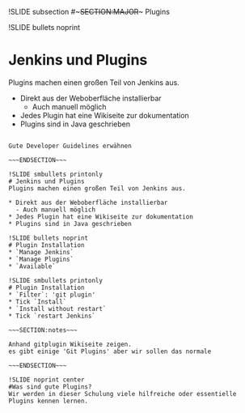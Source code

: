 !SLIDE subsection
#~~~SECTION:MAJOR~~~ Plugins

!SLIDE bullets noprint
# Jenkins und Plugins
Plugins machen einen großen Teil von Jenkins aus.

* Direkt aus der Weboberfläche installierbar
  - Auch manuell möglich
* Jedes Plugin hat eine Wikiseite zur dokumentation
* Plugins sind in Java geschrieben

~~~SECTION:notes~~~

Gute Developer Guidelines erwähnen

~~~ENDSECTION~~~

!SLIDE smbullets printonly
# Jenkins und Plugins
Plugins machen einen großen Teil von Jenkins aus.

* Direkt aus der Weboberfläche installierbar
  - Auch manuell möglich
* Jedes Plugin hat eine Wikiseite zur dokumentation
* Plugins sind in Java geschrieben

!SLIDE bullets noprint
# Plugin Installation
* `Manage Jenkins`
* `Manage Plugins`
* `Available`

!SLIDE smbullets printonly
# Plugin Installation
* `Filter`: 'git plugin'
* Tick `Install`
* `Install without restart`
* Tick `restart Jenkins`

~~~SECTION:notes~~~

Anhand gitplugin Wikiseite zeigen.
es gibt einige 'Git Plugins' aber wir sollen das normale

~~~ENDSECTION~~~

!SLIDE noprint center
#Was sind gute Plugins?
Wir werden in dieser Schulung viele hilfreiche oder essentielle Plugins kennen lernen.


